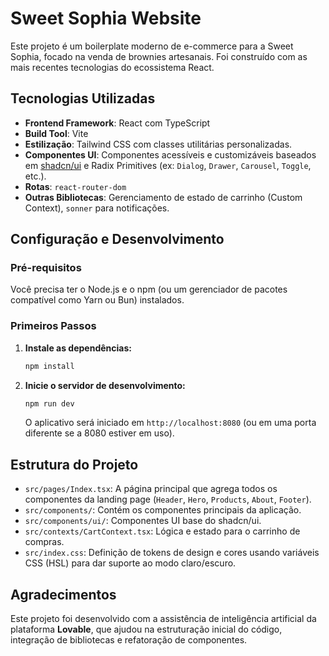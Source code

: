 # Sweet Sophia Website

Este projeto é um boilerplate moderno de e-commerce para a Sweet Sophia, focado na venda de brownies artesanais. Foi construído com as mais recentes tecnologias do ecossistema React.

## Tecnologias Utilizadas

* **Frontend Framework**: React com TypeScript
* **Build Tool**: Vite
* **Estilização**: Tailwind CSS com classes utilitárias personalizadas.
* **Componentes UI**: Componentes acessíveis e customizáveis baseados em [shadcn/ui](https://ui.shadcn.com/) e Radix Primitives (ex: `Dialog`, `Drawer`, `Carousel`, `Toggle`, etc.).
* **Rotas**: `react-router-dom`
* **Outras Bibliotecas**: Gerenciamento de estado de carrinho (Custom Context), `sonner` para notificações.

## Configuração e Desenvolvimento

### Pré-requisitos

Você precisa ter o Node.js e o npm (ou um gerenciador de pacotes compatível como Yarn ou Bun) instalados.

### Primeiros Passos

1.  **Instale as dependências:**
    ```bash
    npm install
    ```

2.  **Inicie o servidor de desenvolvimento:**
    ```bash
    npm run dev
    ```
    O aplicativo será iniciado em `http://localhost:8080` (ou em uma porta diferente se a 8080 estiver em uso).

## Estrutura do Projeto

* `src/pages/Index.tsx`: A página principal que agrega todos os componentes da landing page (`Header`, `Hero`, `Products`, `About`, `Footer`).
* `src/components/`: Contém os componentes principais da aplicação.
* `src/components/ui/`: Componentes UI base do shadcn/ui.
* `src/contexts/CartContext.tsx`: Lógica e estado para o carrinho de compras.
* `src/index.css`: Definição de tokens de design e cores usando variáveis CSS (HSL) para dar suporte ao modo claro/escuro.

## Agradecimentos

Este projeto foi desenvolvido com a assistência de inteligência artificial da plataforma **Lovable**, que ajudou na estruturação inicial do código, integração de bibliotecas e refatoração de componentes.